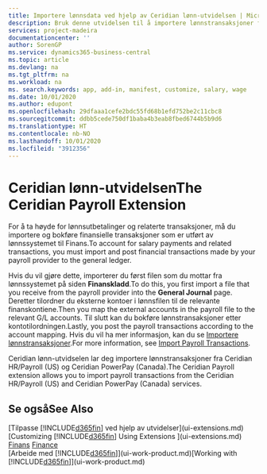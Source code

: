 ```yaml
---
title: Importere lønnsdata ved hjelp av Ceridian lønn-utvidelsen | Microsoft-dokumentasjon
description: Bruk denne utvidelsen til å importere lønnstransaksjoner fra tjenestene Ceridian HR/Payroll (USA) og Ceridian PowerPay (Canada).
services: project-madeira
documentationcenter: ''
author: SorenGP
ms.service: dynamics365-business-central
ms.topic: article
ms.devlang: na
ms.tgt_pltfrm: na
ms.workload: na
ms. search.keywords: app, add-in, manifest, customize, salary, wage
ms.date: 10/01/2020
ms.author: edupont
ms.openlocfilehash: 29dfaaa1cefe2bdc55fd68b1efd752be2c11cbc8
ms.sourcegitcommit: ddbb5cede750df1baba4b3eab8fbed6744b5b9d6
ms.translationtype: HT
ms.contentlocale: nb-NO
ms.lasthandoff: 10/01/2020
ms.locfileid: "3912356"
---
```

# <a name="the-ceridian-payroll-extension"></a><span data-ttu-id="243ab-103">Ceridian lønn-utvidelsen</span><span class="sxs-lookup"><span data-stu-id="243ab-103">The Ceridian Payroll Extension</span></span>
<span data-ttu-id="243ab-104">For å ta høyde for lønnsutbetalinger og relaterte transaksjoner, må du importere og bokføre finansielle transaksjoner som er utført av lønnssystemet til Finans.</span><span class="sxs-lookup"><span data-stu-id="243ab-104">To account for salary payments and related transactions, you must import and post financial transactions made by your payroll provider to the general ledger.</span></span>

<span data-ttu-id="243ab-105">Hvis du vil gjøre dette, importerer du først filen som du mottar fra lønnssystemet på siden **Finanskladd**.</span><span class="sxs-lookup"><span data-stu-id="243ab-105">To do this, you first import a file that you receive from the payroll provider into the **General Journal** page.</span></span> <span data-ttu-id="243ab-106">Deretter tilordner du eksterne kontoer i lønnsfilen til de relevante finanskontiene.</span><span class="sxs-lookup"><span data-stu-id="243ab-106">Then you map the external accounts in the payroll file to the relevant G/L accounts.</span></span> <span data-ttu-id="243ab-107">Til slutt kan du bokføre lønnstransaksjoner etter kontotilordningen.</span><span class="sxs-lookup"><span data-stu-id="243ab-107">Lastly, you post the payroll transactions according to the account mapping.</span></span> <span data-ttu-id="243ab-108">Hvis du vil ha mer informasjon, kan du se [Importere lønnstransaksjoner](finance-how-import-payroll-transactions.md).</span><span class="sxs-lookup"><span data-stu-id="243ab-108">For more information, see [Import Payroll Transactions](finance-how-import-payroll-transactions.md).</span></span>

<span data-ttu-id="243ab-109">Ceridian lønn-utvidselen lar deg importere lønnstransaksjoner fra Ceridian HR/Payroll (US) og Ceridian PowerPay (Canada).</span><span class="sxs-lookup"><span data-stu-id="243ab-109">The Ceridian Payroll extension allows you to import payroll transactions from the Ceridian HR/Payroll (US) and Ceridian PowerPay (Canada) services.</span></span>

## <a name="see-also"></a><span data-ttu-id="243ab-110">Se også</span><span class="sxs-lookup"><span data-stu-id="243ab-110">See Also</span></span>
<span data-ttu-id="243ab-111">[Tilpasse [!INCLUDE[d365fin](includes/d365fin_md.md)] ved hjelp av utvidelser](ui-extensions.md)  </span><span class="sxs-lookup"><span data-stu-id="243ab-111">[Customizing [!INCLUDE[d365fin](includes/d365fin_md.md)] Using Extensions ](ui-extensions.md)  </span></span>  
<span data-ttu-id="243ab-112">[Finans](finance.md)  </span><span class="sxs-lookup"><span data-stu-id="243ab-112">[Finance](finance.md)  </span></span>  
<span data-ttu-id="243ab-113">[Arbeide med [!INCLUDE[d365fin](includes/d365fin_md.md)]](ui-work-product.md)</span><span class="sxs-lookup"><span data-stu-id="243ab-113">[Working with [!INCLUDE[d365fin](includes/d365fin_md.md)]](ui-work-product.md)</span></span>
